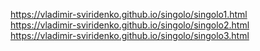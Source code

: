https://vladimir-sviridenko.github.io/singolo/singolo1.html  
https://vladimir-sviridenko.github.io/singolo/singolo2.html  
https://vladimir-sviridenko.github.io/singolo/singolo3.html
